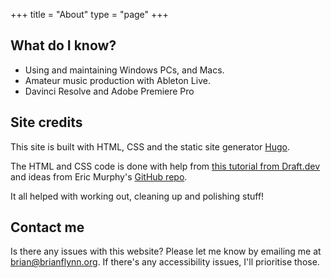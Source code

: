 +++
title = "About"
type = "page"
+++

## What do I know?
- Using and maintaining Windows PCs, and Macs.
- Amateur music production with Ableton Live.
- Davinci Resolve and Adobe Premiere Pro

## Site credits
This site is built with HTML, CSS and the static site generator [Hugo](https://gohugo.io).

The HTML and CSS code is done with help from [this tutorial from Draft.dev](https://draft.dev/learn/creating-hugo-themes) and ideas from Eric Murphy's [GitHub repo](https://github.com/ericmurphyxyz/ericmurphy.xyz).

It all helped with working out, cleaning up and polishing stuff!

## Contact me
Is there any issues with this website? Please let me know by emailing me at [brian@brianflynn.org](mailto:brian@brianflynn.org). If there's any accessibility issues, I'll prioritise those.